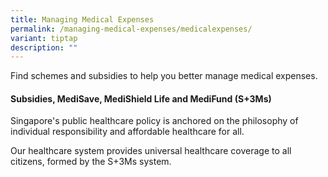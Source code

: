 ```yaml
---
title: Managing Medical Expenses
permalink: /managing-medical-expenses/medicalexpenses/
variant: tiptap
description: ""
---
```

<p>Find schemes and subsidies to help you better manage medical expenses.</p><h4>Subsidies, MediSave, MediShield Life and MediFund (S+3Ms)</h4><p>Singapore's public healthcare policy is anchored on the philosophy of individual responsibility and affordable healthcare for all.</p><p>Our healthcare system provides universal healthcare coverage to all citizens, formed by the S+3Ms system.</p>
